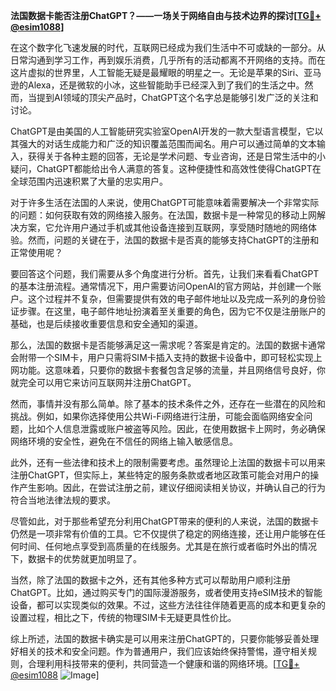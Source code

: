 **法国数据卡能否注册ChatGPT？——一场关于网络自由与技术边界的探讨[[TG💪+ @esim1088](https://t.me/s/esim1088)]**

在这个数字化飞速发展的时代，互联网已经成为我们生活中不可或缺的一部分。从日常沟通到学习工作，再到娱乐消费，几乎所有的活动都离不开网络的支持。而在这片虚拟的世界里，人工智能无疑是最耀眼的明星之一。无论是苹果的Siri、亚马逊的Alexa，还是微软的小冰，这些智能助手已经深入到了我们的生活之中。然而，当提到AI领域的顶尖产品时，ChatGPT这个名字总是能够引发广泛的关注和讨论。

ChatGPT是由美国的人工智能研究实验室OpenAI开发的一款大型语言模型，它以其强大的对话生成能力和广泛的知识覆盖范围而闻名。用户可以通过简单的文本输入，获得关于各种主题的回答，无论是学术问题、专业咨询，还是日常生活中的小疑问，ChatGPT都能给出令人满意的答复。这种便捷性和高效性使得ChatGPT在全球范围内迅速积累了大量的忠实用户。

对于许多生活在法国的人来说，使用ChatGPT可能意味着需要解决一个非常实际的问题：如何获取有效的网络接入服务。在法国，数据卡是一种常见的移动上网解决方案，它允许用户通过手机或其他设备连接到互联网，享受随时随地的网络体验。然而，问题的关键在于，法国的数据卡是否真的能够支持ChatGPT的注册和正常使用呢？

要回答这个问题，我们需要从多个角度进行分析。首先，让我们来看看ChatGPT的基本注册流程。通常情况下，用户需要访问OpenAI的官方网站，并创建一个账户。这个过程并不复杂，但需要提供有效的电子邮件地址以及完成一系列的身份验证步骤。在这里，电子邮件地址扮演着至关重要的角色，因为它不仅是注册账户的基础，也是后续接收重要信息和安全通知的渠道。

那么，法国的数据卡是否能够满足这一需求呢？答案是肯定的。法国的数据卡通常会附带一个SIM卡，用户只需将SIM卡插入支持的数据卡设备中，即可轻松实现上网功能。这意味着，只要你的数据卡套餐包含足够的流量，并且网络信号良好，你就完全可以用它来访问互联网并注册ChatGPT。

然而，事情并没有那么简单。除了基本的技术条件之外，还存在一些潜在的风险和挑战。例如，如果你选择使用公共Wi-Fi网络进行注册，可能会面临网络安全问题，比如个人信息泄露或账户被盗等风险。因此，在使用数据卡上网时，务必确保网络环境的安全性，避免在不信任的网络上输入敏感信息。

此外，还有一些法律和技术上的限制需要考虑。虽然理论上法国的数据卡可以用来注册ChatGPT，但实际上，某些特定的服务条款或者地区政策可能会对用户的操作产生影响。因此，在尝试注册之前，建议仔细阅读相关协议，并确认自己的行为符合当地法律法规的要求。

尽管如此，对于那些希望充分利用ChatGPT带来的便利的人来说，法国的数据卡仍然是一项非常有价值的工具。它不仅提供了稳定的网络连接，还让用户能够在任何时间、任何地点享受到高质量的在线服务。尤其是在旅行或者临时外出的情况下，数据卡的优势就更加明显了。

当然，除了法国的数据卡之外，还有其他多种方式可以帮助用户顺利注册ChatGPT。比如，通过购买专门的国际漫游服务，或者使用支持eSIM技术的智能设备，都可以实现类似的效果。不过，这些方法往往伴随着更高的成本和更复杂的设置过程，相比之下，传统的物理SIM卡无疑更具性价比。

综上所述，法国的数据卡确实是可以用来注册ChatGPT的，只要你能够妥善处理好相关的技术和安全问题。作为普通用户，我们应该始终保持警惕，遵守相关规则，合理利用科技带来的便利，共同营造一个健康和谐的网络环境。[[TG💪+ @esim1088](https://t.me/s/esim1088) ![Image](https://i.postimg.cc/4NQfJmqS/Snipaste-2025-05-13-00-14-12.png)]